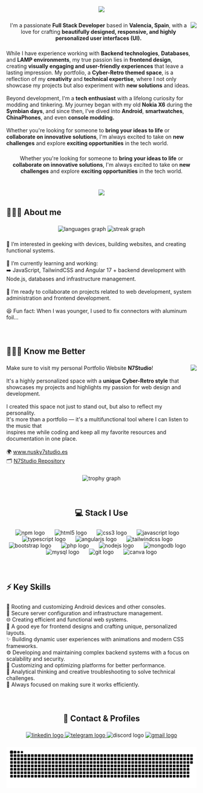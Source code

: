 <div align="center">
  <img height="210" src="https://nusky7studio.es/img/portfolioScreenshots/nuskyTitleG.gif"  />
</div>

###

<img align="right" height="93" src="https://media.tenor.com/qN1R94E7NVgAAAAj/welcome-images.gif"  />

###

<p align="center">I'm a passionate <b>Full Stack Developer</b> based in <b>Valencia, Spain</b>, with a love for crafting <b>beautifully designed, responsive, and highly personalized user interfaces (UI).</b></p>

###

<p align="left">While I have experience working with <b>Backend technologies</b>, <b>Databases</b>, and <b>LAMP environments</b>, my true passion lies in <b>frontend design</b>, creating <b>visually engaging and user-friendly experiences</b> that leave a lasting impression. My portfolio, a <b>Cyber-Retro themed space</b>, is a reflection of my <b>creativity</b> and <b>technical expertise</b>, where I not only showcase my projects but also experiment with <b>new solutions</b> and ideas.<br><br>Beyond development, I'm a <b>tech enthusiast</b> with a lifelong curiosity for modding and tinkering. My journey began with my old <b>Nokia X6</b> during the <b>Symbian days</b>, and since then, I've dived into <b>Android</b>, <b>smartwatches</b>, <b>ChinaPhones</b>, and even <b>console modding.</b><br><br>Whether you're looking for someone to <b>bring your ideas to life</b> or <b>collaborate on innovative solutions</b>, I'm always excited to take on <b>new challenges</b> and explore <b>exciting opportunities</b> in the tech world.</p>

###

<p align="center">Whether you're looking for someone to <b>bring your ideas to life</b> or <b>collaborate on innovative solutions</b>, I'm always excited to take on <b>new challenges</b> and explore <b>exciting opportunities</b> in the tech world.</p>

###

<br clear="both">

<div align="center">
  <img height="280" src="https://nusky7studio.es/img/portfolioScreenshots/workGif.gif"  />
</div>

###

<h2 align="left">👩🏼‍💻 About me</h2>

###

<div align="center">
  <img src="https://github-readme-stats.vercel.app/api/top-langs?username=Nusky7&locale=en&hide_title=false&layout=compact&card_width=320&langs_count=6&theme=radical&hide_border=true&order=2" height="150" alt="languages graph"  />
  <img src="https://streak-stats.demolab.com?user=Nusky7&locale=en&mode=daily&theme=radical&hide_border=true&border_radius=10&order=3" height="150" alt="streak graph"  />
</div>

###

<p align="left">👀 I’m interested in geeking with devices, building websites, and creating functional systems.<br><br>🌱 I’m currently learning and working:<br>➡️ JavaScript, TailwindCSS and Angular 17 + backend development with Node.js, databases and infrastructure management.<br><br>💞️ I’m ready to collaborate on projects related to web development, system administration and frontend development.<br><br>😆 Fun fact: When I was younger, I used to fix connectors with aluminum foil...</p>

###

<br clear="both">

<h2 align="left">🙋🏼‍♀️ Know me Better</h2>

###

<img align="right" height="210" src="https://nusky7studio.es/img/n7s.png"  />

###

<p align="left">Make sure to visit my personal Portfolio Website <b>N7Studio</b>!<br><br>It's a highly personalized space with a <b>unique Cyber-Retro style</b> that <br>showcases my projects and highlights my passion for web design and development.<br><br>I created this space not just to stand out, but also to reflect my personality. <br>It's more than a portfolio — it's a multifunctional tool where I can listen to the music that <br>inspires me while coding and keep all my favorite resources and documentation in one place.<br><br>🌍 <a href="https://nusky7studio.es" target="_blank">www.nusky7studio.es</a><br>🗂️ <a href="https://github.com/Nusky7/my-portfolio" target="_blank">N7Studio Repository</a></p>

###

<div align="center">
  <img src="https://github-profile-trophy.vercel.app?username=Nusky7&theme=radical&column=3&row=1&margin-w=8&margin-h=8&no-bg=true&no-frame=true&order=4" height="150" alt="trophy graph"  />
</div>

###

<br clear="both">

<h2 align="center">💻 Stack I Use</h2>

###

<div align="center">
  <img src="https://cdn.simpleicons.org/npm/CB3837" height="40" alt="npm logo"  />
  <img width="18" />
  <img src="https://skillicons.dev/icons?i=html" height="40" alt="html5 logo"  />
  <img width="18" />
  <img src="https://skillicons.dev/icons?i=css" height="40" alt="css3 logo"  />
  <img width="18" />
  <img src="https://skillicons.dev/icons?i=js" height="40" alt="javascript logo"  />
  <img width="18" />
  <img src="https://skillicons.dev/icons?i=ts" height="40" alt="typescript logo"  />
  <img width="18" />
  <img src="https://skillicons.dev/icons?i=angular" height="40" alt="angularjs logo"  />
  <img width="18" />
  <img src="https://skillicons.dev/icons?i=tailwind" height="40" alt="tailwindcss logo"  />
  <img width="18" />
  <img src="https://skillicons.dev/icons?i=bootstrap" height="40" alt="bootstrap logo"  />
  <img width="18" />
  <img src="https://skillicons.dev/icons?i=php" height="40" alt="php logo"  />
  <img width="18" />
  <img src="https://skillicons.dev/icons?i=nodejs" height="40" alt="nodejs logo"  />
  <img width="18" />
  <img src="https://skillicons.dev/icons?i=mongodb" height="40" alt="mongodb logo"  />
  <img width="18" />
  <img src="https://skillicons.dev/icons?i=mysql" height="40" alt="mysql logo"  />
  <img width="18" />
  <img src="https://skillicons.dev/icons?i=git" height="40" alt="git logo"  />
  <img width="18" />
  <img src="https://cdn.simpleicons.org/canva/00C4CC" height="40" alt="canva logo"  />
</div>

###

<br clear="both">

<h2 align="left">⚡ Key Skills</h2>

###

<p align="left">🤖 Rooting and customizing Android devices and other consoles.<br>📡 Secure server configuration and infrastructure management.<br>🌐 Creating efficient and functional web systems.<br>🎨 A good eye for frontend designs and crafting unique, personalized layouts.<br>✨ Building dynamic user experiences with animations and modern CSS frameworks.<br>⚙️ Developing and maintaining complex backend systems with a focus on scalability and security.<br>📱 Customizing and optimizing platforms for better performance.<br>🧠 Analytical thinking and creative troubleshooting to solve technical challenges.<br>🎯 Always focused on making sure it works efficiently.</p>

###

<br clear="both">

<h2 align="center">📨 Contact & Profiles</h2>

###

<div align="center">
  <a href="https://es.linkedin.com/in/alba-tolosa-bonora-792b7a291" target="_blank">
    <img src="https://img.shields.io/static/v1?message=LinkedIn&logo=linkedin&label=&color=0077B5&logoColor=white&labelColor=&style=for-the-badge" height="40" alt="linkedin logo"  />
  </a>
  <a href="https://t.me/Nusky_7" target="_blank">
    <img src="https://img.shields.io/static/v1?message=Telegram&logo=telegram&label=&color=2CA5E0&logoColor=white&labelColor=&style=for-the-badge" height="40" alt="telegram logo"  />
  </a>
  <img src="https://img.shields.io/static/v1?message=Discord&logo=discord&label=&color=7289DA&logoColor=white&labelColor=&style=for-the-badge" height="40" alt="discord logo"  />
  <a href="mailto:4lbawork@gmail.com" target="_blank">
    <img src="https://img.shields.io/static/v1?message=Gmail&logo=gmail&label=&color=D14836&logoColor=white&labelColor=&style=for-the-badge" height="40" alt="gmail logo"  />
  </a>
</div>

###

<img src="https://raw.githubusercontent.com/Nusky7/Nusky7/output/snake.svg" alt="Snake animation" />

###
